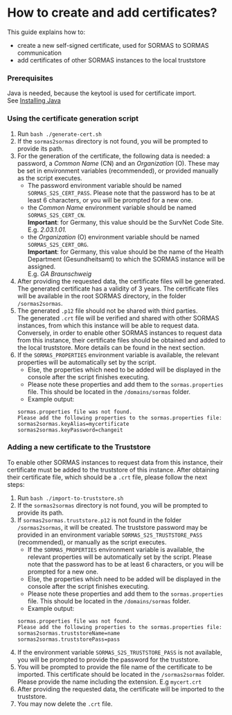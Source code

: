 # How to create and add certificates?

This guide explains how to:
 * create a new self-signed certificate, used for SORMAS to SORMAS communication
 * add certificates of other SORMAS instances to the local truststore

### Prerequisites

Java is needed, because the keytool is used for certificate import. <br/>
See [Installing Java](SERVER_SETUP.md#java-11)

### Using the certificate generation script

1. Run ``bash ./generate-cert.sh``
2. If the ``sormas2sormas`` directory is not found, you will be prompted to provide its path.
3. For the generation of the certificate, the following data is needed: a password, a *Common Name* (CN) 
    and an *Organization* (O). These may be set in environment variables (recommended), or provided 
    manually as the script executes.
    * The password environment variable should be named ``SORMAS_S2S_CERT_PASS``. Please note that the password has to be 
    at least 6 characters, or you will be prompted for a new one.
    * the *Common Name* environment variable should be named ``SORMAS_S2S_CERT_CN``.<br/>
    **Important**: for Germany, this value should be the SurvNet Code Site. <br/>
    E.g. *2.03.1.01.*
    * the *Organization* (O) environment variable should be named ``SORMAS_S2S_CERT_ORG``.<br/>
    **Important**: for Germany, this value should be the name of the Health Department (Gesundheitsamt) 
    to which the SORMAS instance will be assigned. <br/>
    E.g. *GA Braunschweig*
4. After providing the requested data, the certificate files will be generated. <br/>
   The generated certificate has a validity of 3 years. 
   The certificate files will be available in the root SORMAS directory, in the folder ``/sormas2sormas``.
5. The generated ``.p12`` file should not be shared with third parties. <br/>
   The generated ``.crt`` file will be verified and shared with other SORMAS instances, from which this instance
   will be able to request data. Conversely, in order to enable other SORMAS instances to request data from this 
   instance, their certificate files should be obtained and added to the local truststore. More details can be found
   in the next section.
6. If the ``SORMAS_PROPERTIES`` environment variable is available, the relevant properties will be 
    automatically set by the script.
    * Else, the properties which need to be added will be displayed in the console after the script finishes executing.
    * Please note these properties and add them to the ``sormas.properties`` file. This should be located in the 
    ``/domains/sormas`` folder.
    * Example output:
    ```
    sormas.properties file was not found. 
    Please add the following properties to the sormas.properties file:
    sormas2sormas.keyAlias=mycertificate
    sormas2sormas.keyPassword=changeit
    ```

### Adding a new certificate to the Truststore

To enable other SORMAS instances to request data from this instance, their certificate must be added to the 
truststore of this instance. After obtaining their certificate file, which should be a ``.crt`` file, please
follow the next steps:
1. Run ``bash ./import-to-truststore.sh``
2. If the ``sormas2sormas`` directory is not found, you will be prompted to provide its path.
3. If ``sormas2sormas.truststore.p12`` is not found in the folder ``/sormas2sormas``, it will be created. 
    The truststore password may be provided in an environment variable ``SORMAS_S2S_TRUSTSTORE_PASS`` (recommended), 
    or manually as the script executes.
    * If the ``SORMAS_PROPERTIES`` environment variable is available, the relevant properties will be 
      automatically set by the script. Please note that the password has to be at least 6 characters, or you will be prompted for a new one.
    * Else, the properties which need to be added will be displayed in the console after the script finishes executing.
    * Please note these properties and add them to the ``sormas.properties`` file. This should be located in the 
        ``/domains/sormas`` folder.
     * Example output:
     ```
     sormas.properties file was not found. 
     Please add the following properties to the sormas.properties file:
     sormas2sormas.truststoreName=name
     sormas2sormas.truststorePass=pass
     ```
4. If the environment variable ``SORMAS_S2S_TRUSTSTORE_PASS`` is not available, you will be prompted to 
   provide the password for the truststore.
5. You will be prompted to provide the file name of the certificate to be imported. This certificate should be located
in the ``/sormas2sormas`` folder. Please provide the name including the extension. E.g ``mycert.crt``
6. After providing the requested data, the certificate will be imported to the truststore.
7. You may now delete the ``.crt`` file.